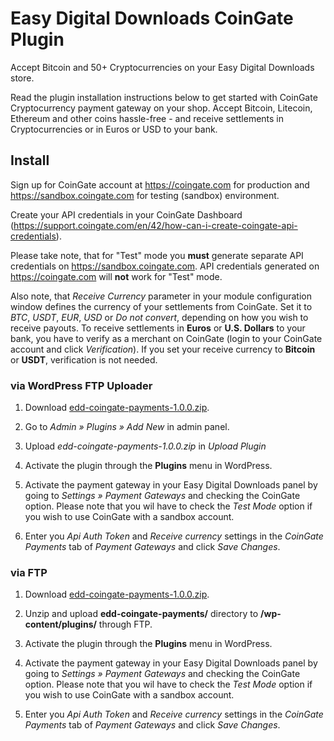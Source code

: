 # Easy Digital Downloads CoinGate Plugin

Accept Bitcoin and 50+ Cryptocurrencies on your Easy Digital Downloads store.

Read the plugin installation instructions below to get started with CoinGate Cryptocurrency payment gateway on your shop. Accept Bitcoin, Litecoin, Ethereum and other coins hassle-free - and receive settlements in Cryptocurrencies or in Euros or USD to your bank.


## Install

Sign up for CoinGate account at <https://coingate.com> for production and <https://sandbox.coingate.com> for testing (sandbox) environment.

Create your API credentials in your CoinGate Dashboard (https://support.coingate.com/en/42/how-can-i-create-coingate-api-credentials).
 
Please take note, that for "Test" mode you **must** generate separate API credentials on <https://sandbox.coingate.com>. API credentials generated on <https://coingate.com> will **not** work for "Test" mode.

Also note, that *Receive Currency* parameter in your module configuration window defines the currency of your settlements from CoinGate. Set it to *BTC*, *USDT*, *EUR*, *USD* or *Do not convert*, depending on how you wish to receive payouts. To receive settlements in **Euros** or **U.S. Dollars** to your bank, you have to verify as a merchant on CoinGate (login to your CoinGate account and click *Verification*). If you set your receive currency to **Bitcoin** or **USDT**, verification is not needed.


### via WordPress FTP Uploader

1. Download [edd-coingate-payments-1.0.0.zip](https://github.com/coingate/easydigitaldownloads-plugin/releases/download/v1.0.0/edd-coingate-payments-1.0.0.zip).

2. Go to *Admin » Plugins » Add New* in admin panel.

3. Upload *edd-coingate-payments-1.0.0.zip* in *Upload Plugin*

4. Activate the plugin through the **Plugins** menu in WordPress.

5. Activate the payment gateway in your Easy Digital Downloads panel by going to *Settings » Payment Gateways* and checking the CoinGate option. Please note that you wil have to check the *Test Mode* option if you wish to use CoinGate with a sandbox account.

6. Enter you *Api Auth Token* and *Receive currency* settings in the *CoinGate Payments* tab of *Payment Gateways* and click *Save Changes*.

### via FTP

1. Download [edd-coingate-payments-1.0.0.zip](https://github.com/coingate/easydigitaldownloads-plugin/releases/download/v1.0.0/edd-coingate-payments-1.0.0.zip).

2. Unzip and upload **edd-coingate-payments/** directory to **/wp-content/plugins/** through FTP.

3. Activate the plugin through the **Plugins** menu in WordPress.

4. Activate the payment gateway in your Easy Digital Downloads panel by going to *Settings » Payment Gateways* and checking the CoinGate option. Please note that you wil have to check the *Test Mode* option if you wish to use CoinGate with a sandbox account.

5. Enter you *Api Auth Token* and *Receive currency* settings in the *CoinGate Payments* tab of *Payment Gateways* and click *Save Changes*.
